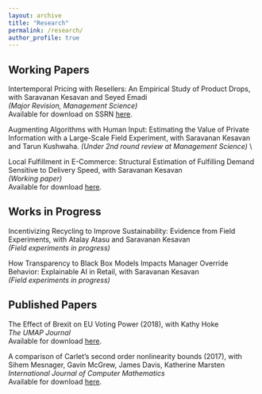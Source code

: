 ```yaml
---
layout: archive
title: "Research"
permalink: /research/
author_profile: true
---
```


## Working Papers

Intertemporal Pricing with Resellers: An Empirical Study of Product Drops, with Saravanan Kesavan and Seyed Emadi \
*(Major Revision, Management Science)* \
Available for download on SSRN [here](https://papers.ssrn.com/sol3/papers.cfm?abstract_id=3824987).

Augmenting Algorithms with Human Input: Estimating the Value of Private Information with a Large-Scale Field Experiment, with Saravanan Kesavan and Tarun Kushwaha.
*(Under 2nd round review at Management Science)* \

Local Fulfillment in E-Commerce: Structural Estimation of Fulfilling Demand Sensitive to Delivery Speed, with Saravanan Kesavan \
*(Working paper)* \
Available for download [here](/files/pdf/closer_fulfillment.pdf).

## Works in Progress

Incentivizing Recycling to Improve Sustainability: Evidence from Field Experiments, with Atalay Atasu and Saravanan Kesavan \
*(Field experiments in progress)*

How Transparency to Black Box Models Impacts Manager Override Behavior: Explainable AI in Retail, with Saravanan Kesavan \
*(Field experiments in progress)*

## Published Papers

The Effect of Brexit on EU Voting Power (2018), with Kathy Hoke \
*The UMAP Journal* \
Available for download [here](https://www.comap.com/product/?idx=1618).

A comparison of Carlet’s second order nonlinearity bounds (2017), with Sihem Mesnager, Gavin McGrew, James Davis, Katherine Marsten \
*International Journal of Computer Mathematics* \
Available for download [here](https://www.tandfonline.com/doi/abs/10.1080/00207160.2015.1112002?journalCode=gcom20).


	


